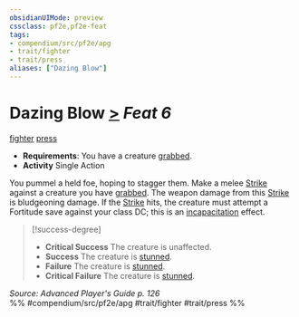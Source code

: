 ```yaml
---
obsidianUIMode: preview
cssclass: pf2e,pf2e-feat
tags:
- compendium/src/pf2e/apg
- trait/fighter
- trait/press
aliases: ["Dazing Blow"]
---
```

# Dazing Blow  [>](chapter-9-playing-the-game.md#Actions "Single Action") *Feat 6*  
[fighter](Reference/Rules/Traits/fighter.md "Fighter Class Trait")  [press](press.md "Press Combat Trait")  

- **Requirements**: You have a creature [grabbed](conditions.md#Grabbed).
- **Activity** Single Action

You pummel a held foe, hoping to stagger them. Make a melee [Strike](strike.md) against a creature you have [grabbed](conditions.md#Grabbed). The weapon damage from this [Strike](strike.md) is bludgeoning damage. If the [Strike](strike.md) hits, the creature must attempt a Fortitude save against your class DC; this is an [incapacitation](incapacitation.md "Incapacitation Effect Trait") effect.

> [!success-degree] 
> - **Critical Success** The creature is unaffected.
> - **Success** The creature is [stunned](conditions.md#Stunned).
> - **Failure** The creature is [stunned](conditions.md#Stunned).
> - **Critical Failure** The creature is [stunned](conditions.md#Stunned).

*Source: Advanced Player's Guide p. 126*  
%% #compendium/src/pf2e/apg #trait/fighter #trait/press %%